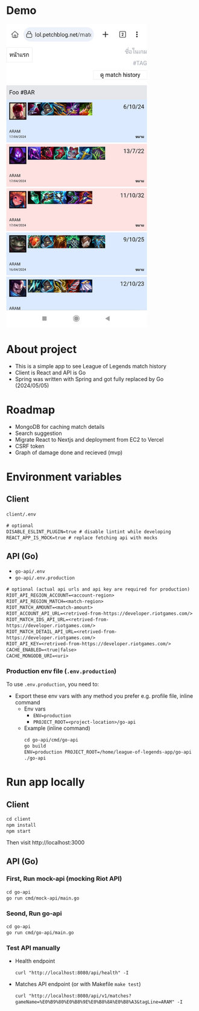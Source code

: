 # Demo

<img src="/demos/demo-1.jpg" alt="App demo" height="800px" />

# About project

- This is a simple app to see League of Legends match history
- Client is React and API is Go
- Spring was written with Spring and got fully replaced by Go (2024/05/05)

# Roadmap

- MongoDB for caching match details
- Search suggestion
- Migrate React to Nextjs and deployment from EC2 to Vercel
- CSRF token
- Graph of damage done and recieved (mvp)

# Environment variables

## Client

`client/.env`

```
# optional
DISABLE_ESLINT_PLUGIN=true # disable lintint while developing
REACT_APP_IS_MOCK=true # replace fetching api with mocks
```

## API (Go)

- `go-api/.env`
- `go-api/.env.production`

```
# optional (actual api urls and api key are required for production)
RIOT_API_REGION_ACCOUNT=<account-region>
RIOT_API_REGION_MATCH=<match-region>
RIOT_MATCH_AMOUNT=<match-amount>
RIOT_ACCOUNT_API_URL=<retrived-from-https://developer.riotgames.com/>
RIOT_MATCH_IDS_API_URL=<retrived-from-https://developer.riotgames.com/>
RIOT_MATCH_DETAIL_API_URL=<retrived-from-https://developer.riotgames.com/>
RIOT_API_KEY=<retrived-from-https://developer.riotgames.com/>
CACHE_ENABLED=<true|false>
CACHE_MONGODB_URI=<uri>
```

### Production env file (`.env.production`)

To use `.env.production`, you need to:

- Export these env vars with any method you prefer e.g. profile file, inline command
  - Env vars
    - `ENV=production`
    - `PROJECT_ROOT=<project-location>/go-api`
  - Example (inline command)
    ```
    cd go-api/cmd/go-api
    go build
    ENV=production PROJECT_ROOT=/home/league-of-legends-app/go-api ./go-api
    ```

# Run app locally

## Client

```
cd client
npm install
npm start
```

Then visit http://localhost:3000

## API (Go)

### First, Run mock-api (mocking Riot API)

```
cd go-api
go run cmd/mock-api/main.go
```

### Seond, Run go-api

```
cd go-api
go run cmd/go-api/main.go
```

### Test API manually

- Health endpoint
  ```
  curl "http://localhost:8080/api/health" -I
  ```
- Matches API endpoint (or with Makefile `make test`)
  ```
  curl "http://localhost:8080/api/v1/matches?gameName=%E0%B9%80%E0%B8%9E%E0%B8%8A%E0%B8%A3&tagLine=ARAM" -I
  ```
